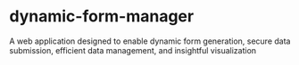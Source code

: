 # dynamic-form-manager
A web application designed to enable dynamic form generation, secure data submission, efficient data management, and insightful visualization
